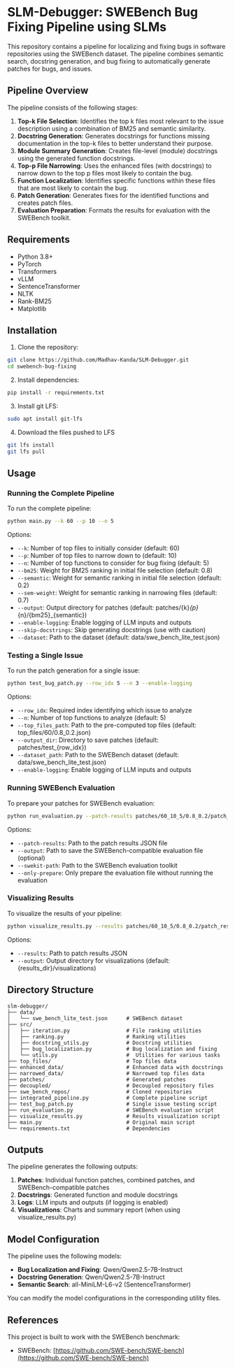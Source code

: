 # SLM-Debugger: SWEBench Bug Fixing Pipeline using SLMs

This repository contains a pipeline for localizing and fixing bugs in software repositories using the SWEBench dataset. The pipeline combines semantic search, docstring generation, and bug fixing to automatically generate patches for bugs, and issues.

## Pipeline Overview

The pipeline consists of the following stages:

1. **Top-k File Selection**: Identifies the top k files most relevant to the issue description using a combination of BM25 and semantic similarity.
2. **Docstring Generation**: Generates docstrings for functions missing documentation in the top-k files to better understand their purpose.
3. **Module Summary Generation**: Creates file-level (module) docstrings using the generated function docstrings.
4. **Top-p File Narrowing**: Uses the enhanced files (with docstrings) to narrow down to the top p files most likely to contain the bug.
5. **Function Localization**: Identifies specific functions within these files that are most likely to contain the bug.
6. **Patch Generation**: Generates fixes for the identified functions and creates patch files.
7. **Evaluation Preparation**: Formats the results for evaluation with the SWEBench toolkit.

## Requirements

- Python 3.8+
- PyTorch
- Transformers
- vLLM
- SentenceTransformer
- NLTK
- Rank-BM25
- Matplotlib 

## Installation

1. Clone the repository:
```bash
git clone https://github.com/Madhav-Kanda/SLM-Debugger.git
cd swebench-bug-fixing
```

2. Install dependencies:
```bash
pip install -r requirements.txt
```

3. Install git LFS:
```bash
sudo apt install git-lfs
```

4. Download the files pushed to LFS
```bash
git lfs install
git lfs pull
```

## Usage

### Running the Complete Pipeline

To run the complete pipeline:

```bash
python main.py --k 60 --p 10 --n 5
```

Options:
- `--k`: Number of top files to initially consider (default: 60)
- `--p`: Number of top files to narrow down to (default: 10)
- `--n`: Number of top functions to consider for bug fixing (default: 5)
- `--bm25`: Weight for BM25 ranking in initial file selection (default: 0.8)
- `--semantic`: Weight for semantic ranking in initial file selection (default: 0.2)
- `--sem-weight`: Weight for semantic ranking in narrowing files (default: 0.7)
- `--output`: Output directory for patches (default: patches/{k}_{p}_{n}/{bm25}_{semantic})
- `--enable-logging`: Enable logging of LLM inputs and outputs
- `--skip-docstrings`: Skip generating docstrings (use with caution)
- `--dataset`: Path to the dataset (default: data/swe_bench_lite_test.json)

### Testing a Single Issue

To run the patch generation for a single issue:

```bash
python test_bug_patch.py --row_idx 5 --n 3 --enable-logging
```

Options:
- `--row_idx`: Required index identifying which issue to analyze
- `--n`: Number of top functions to analyze (default: 5)
- `--top_files_path`: Path to the pre-computed top files (default: top_files/60/0.8_0.2.json)
- `--output_dir`: Directory to save patches (default: patches/test_{row_idx})
- `--dataset_path`: Path to the SWEBench dataset (default: data/swe_bench_lite_test.json)
- `--enable-logging`: Enable logging of LLM inputs and outputs

### Running SWEBench Evaluation

To prepare your patches for SWEBench evaluation:

```bash
python run_evaluation.py --patch-results patches/60_10_5/0.8_0.2/patch_results.json --swekit-path /path/to/swebench-toolkit
```

Options:
- `--patch-results`: Path to the patch results JSON file
- `--output`: Path to save the SWEBench-compatible evaluation file (optional)
- `--swekit-path`: Path to the SWEBench evaluation toolkit
- `--only-prepare`: Only prepare the evaluation file without running the evaluation

### Visualizing Results

To visualize the results of your pipeline:

```bash
python visualize_results.py --results patches/60_10_5/0.8_0.2/patch_results.json
```

Options:
- `--results`: Path to patch results JSON
- `--output`: Output directory for visualizations (default: {results_dir}/visualizations)

## Directory Structure

```
slm-debugger/
├── data/
│   └── swe_bench_lite_test.json      # SWEBench dataset
├── src/
│   ├── iteration.py                  # File ranking utilities
│   ├── ranking.py                    # Ranking utilities
│   ├── docstring_utils.py            # Docstring utilities
│   ├── bug_localization.py           # Bug localization and fixing
│   └── utils.py                      #  Utilities for various tasks
├── top_files/                        # Top files data
├── enhanced_data/                    # Enhanced data with docstrings
├── narrowed_data/                    # Narrowed top files data
├── patches/                          # Generated patches
├── decoupled/                        # Decoupled repository files
├── swe_bench_repos/                  # Cloned repositories
├── integrated_pipeline.py            # Complete pipeline script
├── test_bug_patch.py                 # Single issue testing script
├── run_evaluation.py                 # SWEBench evaluation script
├── visualize_results.py              # Results visualization script
├── main.py                           # Original main script
└── requirements.txt                  # Dependencies
```

## Outputs

The pipeline generates the following outputs:

1. **Patches**: Individual function patches, combined patches, and SWEBench-compatible patches
2. **Docstrings**: Generated function and module docstrings
3. **Logs**: LLM inputs and outputs (if logging is enabled)
4. **Visualizations**: Charts and summary report (when using visualize_results.py)

## Model Configuration

The pipeline uses the following models:
- **Bug Localization and Fixing**: Qwen/Qwen2.5-7B-Instruct
- **Docstring Generation**: Qwen/Qwen2.5-7B-Instruct
- **Semantic Search**: all-MiniLM-L6-v2 (SentenceTransformer)

You can modify the model configurations in the corresponding utility files.


## References

This project is built to work with the SWEBench benchmark:
- SWEBench: [https://github.com/SWE-bench/SWE-bench](https://github.com/SWE-bench/SWE-bench)
